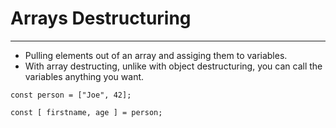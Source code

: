 # Arrays Destructuring

---

- Pulling elements out of an array and assiging them to variables.
- With array destructing, unlike with object destructuring, you can call the variables anything you want.

```
const person = ["Joe", 42];

const [ firstname, age ] = person;
```
